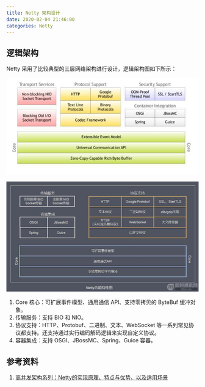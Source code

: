 ```yaml
---
title: Netty 架构设计
date: 2020-02-04 21:46:00
categories: Netty
---
```

## 逻辑架构
Netty 采用了比较典型的三层网络架构进行设计，逻辑架构图如下所示：

![Netty架构设计](/images/netty/Netty架构设计.jpg)

![Netty架构设计-中文](/images/netty/Netty架构设计-中文.jpg)

1. Core 核心：可扩展事件模型、通用通信 API、支持零拷贝的 ByteBuf 缓冲对象。
2. 传输服务：支持 BIO 和 NIO。
3. 协议支持：HTTP、Protobuf、二进制、文本、WebSocket 等一系列常见协议都支持。还支持通过实行编码解码逻辑来实现自定义协议。
4. 容器集成：支持 OSGI、JBossMC、Spring、Guice 容器。

## 参考资料
1. [高并发架构系列：Netty的实现原理、特点与优势、以及适用场景](https://youzhixueyuan.com/netty-implementation-principle.html)

